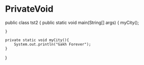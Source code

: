 # PrivateVoid
public class tst2 {
    public static void main(String[] args) {
        myCity();

    }

    private static void myCity(){
        System.out.println("Gakh Forever");
    }
}
